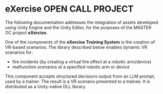 # eXercise OPEN CALL PROJECT


The following documentation addresses the integration of assets developed using Unity Engine and the Unity Editor, for the purposes of the MASTER OC project **eXercise**.

One of the components of the **eXercise Training System** is the creation of VR-based scenarios. The library described below enables dynamic VR scenarios for:
- fire incidents (by creating a virtual fire effect at a robotic arm/device)
- malfunction scenarios at a specified robotic arm or device

This component accepts structured decisions output from an LLM prompt, used by a trainer. The result is a VR scenario presented to a trainee. It is distributed as a Unity-native DLL library.